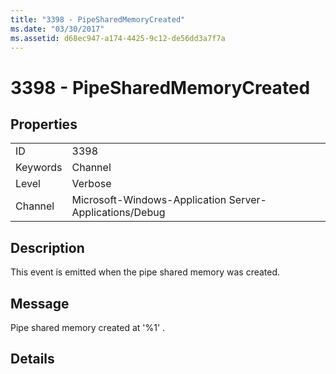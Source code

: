 ```yaml
---
title: "3398 - PipeSharedMemoryCreated"
ms.date: "03/30/2017"
ms.assetid: d68ec947-a174-4425-9c12-de56dd3a7f7a
---
```

# 3398 - PipeSharedMemoryCreated
## Properties  


|||  
|-|-|  
|ID|3398|  
|Keywords|Channel|  
|Level|Verbose|  
|Channel|Microsoft-Windows-Application Server-Applications/Debug|  

## Description  
 This event is emitted when the pipe shared memory was created.  

## Message  
 Pipe shared memory created at '%1' .  

## Details
